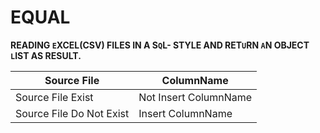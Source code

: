 # EQUAL
**READING `E`XCEL(CSV) FILES IN A S`Q`L- STYLE AND RET`U`RN `A`N OBJECT `L`IST AS RESULT.**


Source File              | ColumnName            |   
-------------------------|-----------------------|
Source File Exist        | Not Insert ColumnName |
Source File Do Not Exist | Insert ColumnName     |
